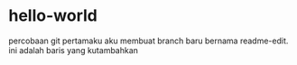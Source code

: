 # hello-world
percobaan git pertamaku
aku membuat branch baru bernama readme-edit. ini adalah baris yang kutambahkan
